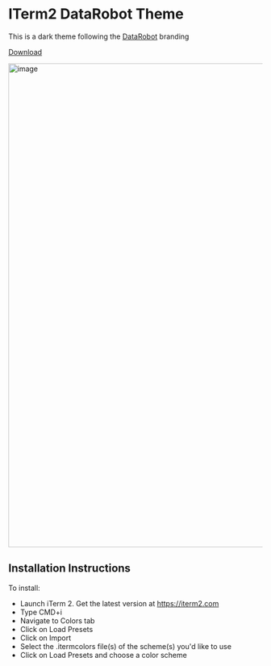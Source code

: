 # ITerm2 DataRobot Theme

This is a dark theme following the [DataRobot](https://datarobot.com) branding

[Download](https://raw.githubusercontent.com/carsongee/datarobot-dev-tool-themes/refs/heads/main/iterm2/datarobot.itermcolors "download")

<img width="959" alt="image" src="https://github.com/user-attachments/assets/934035e6-6dad-4e31-8dfb-a1d67ee1d713" />


## Installation Instructions

To install:

- Launch iTerm 2. Get the latest version at https://iterm2.com
- Type CMD+i
- Navigate to Colors tab
- Click on Load Presets
- Click on Import
- Select the .itermcolors file(s) of the scheme(s) you'd like to use
- Click on Load Presets and choose a color scheme

